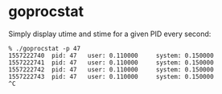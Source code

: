 # goprocstat

Simply display utime and stime for a given PID every second:
```
% ./goprocstat -p 47
1557222740  pid: 47   user: 0.110000	 system: 0.150000
1557222741  pid: 47   user: 0.110000	 system: 0.150000
1557222742  pid: 47   user: 0.110000	 system: 0.150000
1557222743  pid: 47   user: 0.110000	 system: 0.150000
^C
```
